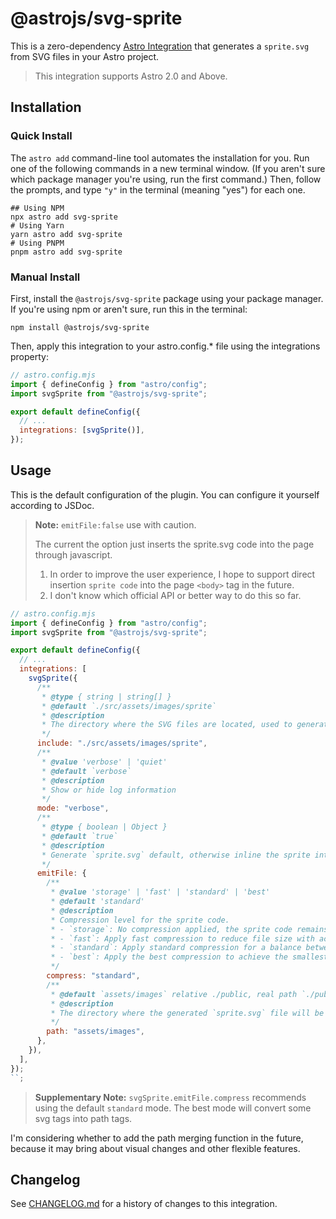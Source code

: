 # @astrojs/svg-sprite

This is a zero-dependency [Astro Integration](https://docs.astro.build/en/guides/integrations-guide/) that generates a `sprite.svg` from SVG files in your Astro project.

> This integration supports Astro 2.0 and Above.

## Installation

### Quick Install

The `astro add` command-line tool automates the installation for you. Run one of the following commands in a new terminal window. (If you aren't sure which package manager you're using, run the first command.) Then, follow the prompts, and type `"y"` in the terminal (meaning "yes") for each one.

```dash
## Using NPM
npx astro add svg-sprite
# Using Yarn
yarn astro add svg-sprite
# Using PNPM
pnpm astro add svg-sprite
```

### Manual Install

First, install the `@astrojs/svg-sprite` package using your package manager. If you're using npm or aren't sure, run this in the terminal:

```dash
npm install @astrojs/svg-sprite
```

Then, apply this integration to your astro.config.\* file using the integrations property:

```js
// astro.config.mjs
import { defineConfig } from "astro/config";
import svgSprite from "@astrojs/svg-sprite";

export default defineConfig({
  // ...
  integrations: [svgSprite()],
});
```

## Usage

This is the default configuration of the plugin. You can configure it yourself according to JSDoc.

> **Note:** `emitFile:false` use with caution.
> 
> The current the option just inserts the sprite.svg code into the page through javascript.
>
> 1. In order to improve the user experience, I hope to support direct insertion `sprite code` into the page `<body>` tag in the future.
> 2. I don't know which official API or better way to do this so far.

```js
// astro.config.mjs
import { defineConfig } from "astro/config";
import svgSprite from "@astrojs/svg-sprite";

export default defineConfig({
  // ...
  integrations: [
    svgSprite({
      /**
       * @type { string | string[] }
       * @default `./src/assets/images/sprite`
       * @description
       * The directory where the SVG files are located, used to generate `sprite.svg` file.
       */
      include: "./src/assets/images/sprite",
      /**
       * @value 'verbose' | 'quiet'
       * @default `verbose`
       * @description
       * Show or hide log information
       */
      mode: "verbose",
      /**
       * @type { boolean | Object }
       * @default `true`
       * @description
       * Generate `sprite.svg` default, otherwise inline the sprite into the webpage.
       */
      emitFile: {
        /**
         * @value 'storage' | 'fast' | 'standard' | 'best'
         * @default 'standard'
         * @description
         * Compression level for the sprite code.
         * - `storage`: No compression applied, the sprite code remains as-is.
         * - `fast`: Apply fast compression to reduce file size with acceptable performance.
         * - `standard`: Apply standard compression for a balance between file size and compression time (default).
         * - `best`: Apply the best compression to achieve the smallest file size, but with potentially longer compression time.
         */
        compress: "standard",
        /**
         * @default `assets/images` relative ./public, real path `./public/assets/images`
         * @description
         * The directory where the generated `sprite.svg` file will be stored.
         */
        path: "assets/images",
      },
    }),
  ],
});
``;
```

> **Supplementary Note:** `svgSprite.emitFile.compress` recommends using the default `standard` mode. The best mode will convert some svg tags into path tags.

I'm considering whether to add the path merging function in the future, because it may bring about visual changes and other flexible features.

## Changelog

See [CHANGELOG.md](CHANGELOG.md) for a history of changes to this integration.

